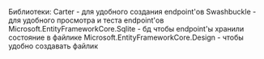 Библиотеки:
Carter - для удобного создания endpoint'ов
Swashbuckle - для удобного просмотра и теста endpoint'ов
Microsoft.EntityFrameworkCore.Sqlite - бд чтобы endpoint'ы хранили состояние в файлике
Microsoft.EntityFrameworkCore.Design - чтобы удобно создавать файлик
